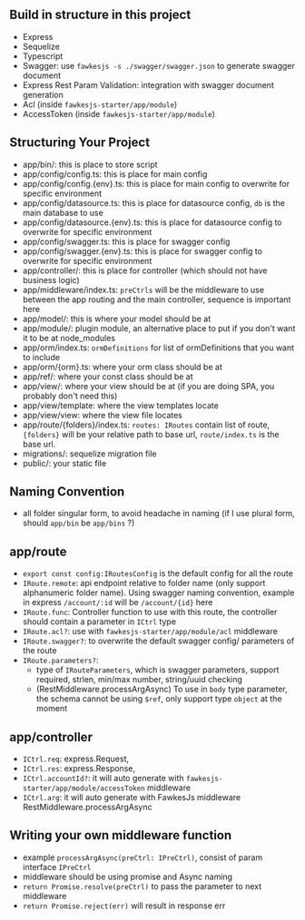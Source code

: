 ## Build in structure in this project
- Express
- Sequelize
- Typescript
- Swagger: use `fawkesjs -s ./swagger/swagger.json` to generate swagger document
- Express Rest Param Validation: integration with swagger document generation
- Acl (inside `fawkesjs-starter/app/module`)
- AccessToken (inside `fawkesjs-starter/app/module`)

## Structuring Your Project
- app/bin/: this is place to store script
- app/config/config.ts: this is place for main config
- app/config/config.{env}.ts: this is place for main config to overwrite for specific environment
- app/config/datasource.ts: this is place for datasource config, `db` is the main database to use
- app/config/datasource.{env}.ts: this is place for datasource config to overwrite for specific environment
- app/config/swagger.ts: this is place for swagger config
- app/config/swagger.{env}.ts: this is place for swagger config to overwrite for specific environment
- app/controller/: this is place for controller (which should not have business logic)
- app/middleware/index.ts: `preCtrls` will be the middleware to use between the app routing and the main controller, sequence is important here
- app/model/: this is where your model should be at
- app/module/: plugin module, an alternative place to put if you don't want it to be at node_modules
- app/orm/index.ts: `ormDefinitions` for list of ormDefinitions that you want to include
- app/orm/{orm}.ts: where your orm class should be at
- app/ref/: where your const class should be at
- app/view/: where your view should be at (if you are doing SPA, you probably don't need this)
- app/view/template: where the view templates locate
- app/view/view: where the view file locates
- app/route/{folders}/index.ts: `routes: IRoutes` contain list of route, `{folders}` will be your relative path to base url, `route/index.ts` is the base url.
- migrations/: sequelize migration file
- public/: your static file

## Naming Convention
- all folder singular form, to avoid headache in naming (if I use plural form, should `app/bin` be `app/bins` ?)

## app/route
- `export const config:IRoutesConfig` is the default config for all the route
- `IRoute.remote`: api endpoint relative to folder name (only support alphanumeric folder name). Using swagger naming convention, example in express `/account/:id` will be `/account/{id}` here
- `IRoute.func`: Controller function to use with this route, the controller should contain a parameter in `ICtrl` type
- `IRoute.acl?`: use with `fawkesjs-starter/app/module/acl` middleware
- `IRoute.swagger?`: to overwrite the default swagger config/ parameters of the route
- `IRoute.parameters?`:
  - type of `IRouteParameters`, which is swagger parameters, support required, strlen, min/max number, string/uuid checking
  - (RestMiddleware.processArgAsync) To use in `body` type parameter, the schema cannot be using `$ref`, only support type `object` at the moment

## app/controller
- `ICtrl.req`: express.Request,
- `ICtrl.res`: express.Response,
- `ICtrl.accountId?`: it will auto generate with `fawkesjs-starter/app/module/accessToken` middleware
- `ICtrl.arg`: it will auto generate with FawkesJs middleware RestMiddleware.processArgAsync

## Writing your own middleware function
- example `processArgAsync(preCtrl: IPreCtrl)`, consist of param interface `IPreCtrl`
- middleware should be using promise and Async naming
- `return Promise.resolve(preCtrl)` to pass the parameter to next middleware
- `return Promise.reject(err)` will result in response err
